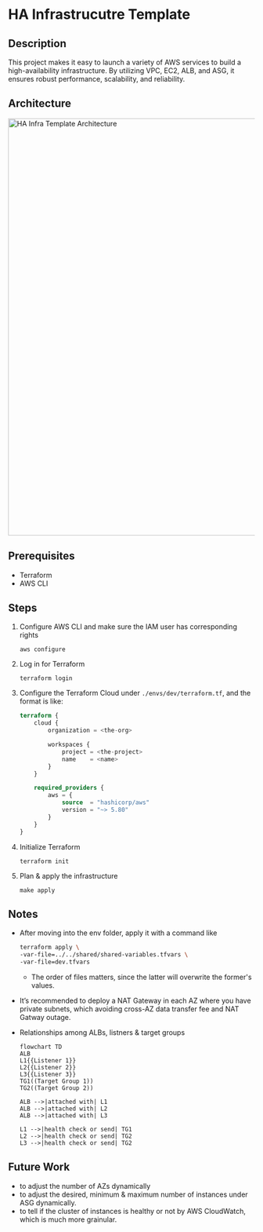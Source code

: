 # HA Infrastrucutre Template

## Description

This project makes it easy to launch a variety of AWS services to build a high-availability infrastructure. By utilizing VPC, EC2, ALB, and ASG, it ensures robust performance, scalability, and reliability.

## Architecture

<img src="https://the-general.s3.ap-northeast-1.amazonaws.com/project/ha-infra-template.svg" width="850" alt="HA Infra Template Architecture"/>

## Prerequisites

- Terraform
- AWS CLI

## Steps
1. Configure AWS CLI and make sure the IAM user has corresponding rights
    
    ```shell
    aws configure
    ```

2. Log in for Terraform
    
    ```shell
    terraform login
    ```

3. Configure the Terraform Cloud under `./envs/dev/terraform.tf`, and the format is like:
    
    ```terraform
    terraform {
        cloud {
            organization = <the-org>

            workspaces {
                project = <the-project>
                name    = <name>
            }
        }

        required_providers {
            aws = {
                source  = "hashicorp/aws"
                version = "~> 5.80"
            }
        }
    }
    ```

4. Initialize Terraform
    
    ```shell
    terraform init
    ```

5. Plan & apply the infrastructure
    
    ```shell
    make apply
    ```

## Notes
- After moving into the env folder, apply it with a command like
    
    ```bash
    terraform apply \
    -var-file=../../shared/shared-variables.tfvars \
    -var-file=dev.tfvars
    ```
    - The order of files matters, since the latter will overwrite the former's values.

-  It’s recommended to deploy a NAT Gateway in each AZ where you have private subnets, which avoiding cross-AZ data transfer fee and NAT Gatway outage.

- Relationships among ALBs, listners & target groups
    ```mermaid
    flowchart TD
    ALB
    L1{{Listener 1}}
    L2{{Listener 2}}
    L3{{Listener 3}}
    TG1((Target Group 1))
    TG2((Target Group 2))

    ALB -->|attached with| L1
    ALB -->|attached with| L2
    ALB -->|attached with| L3

    L1 -->|health check or send| TG1
    L2 -->|health check or send| TG2
    L3 -->|health check or send| TG2
    ```

## Future Work
- to adjust the number of AZs dynamically
- to adjust the desired, minimum & maximum number of instances under ASG dynamically.
- to tell if the cluster of instances is healthy or not by AWS CloudWatch, which is much more grainular.